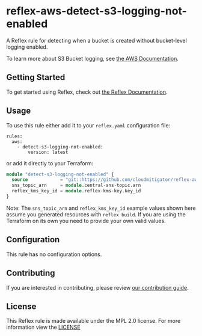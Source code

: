 # reflex-aws-detect-s3-logging-not-enabled
A Reflex rule for detecting when a bucket is created without bucket-level logging enabled.

To learn more about S3 Bucket logging, see [the AWS Documentation](https://docs.aws.amazon.com/AmazonS3/latest/dev/ServerLogs.html).

## Getting Started
To get started using Reflex, check out [the Reflex Documentation](https://docs.cloudmitigator.com/).

## Usage
To use this rule either add it to your `reflex.yaml` configuration file:
```
rules:
  aws:
    - detect-s3-logging-not-enabled:
        version: latest
```

or add it directly to your Terraform:
```terraform
module "detect-s3-logging-not-enabled" {
  source            = "git::https://github.com/cloudmitigator/reflex-aws-detect-s3-logging-not-enabled.git?ref=latest"
  sns_topic_arn     = module.central-sns-topic.arn
  reflex_kms_key_id = module.reflex-kms-key.key_id
}
```

Note: The `sns_topic_arn` and `reflex_kms_key_id` example values shown here assume you generated resources with `reflex build`. If you are using the Terraform on its own you need to provide your own valid values.

## Configuration
This rule has no configuration options.

## Contributing
If you are interested in contributing, please review [our contribution guide](https://docs.cloudmitigator.com/about/contributing.html).

## License
This Reflex rule is made available under the MPL 2.0 license. For more information view the [LICENSE](https://github.com/cloudmitigator/reflex-aws-enforce-s3-encryption/blob/master/LICENSE)
